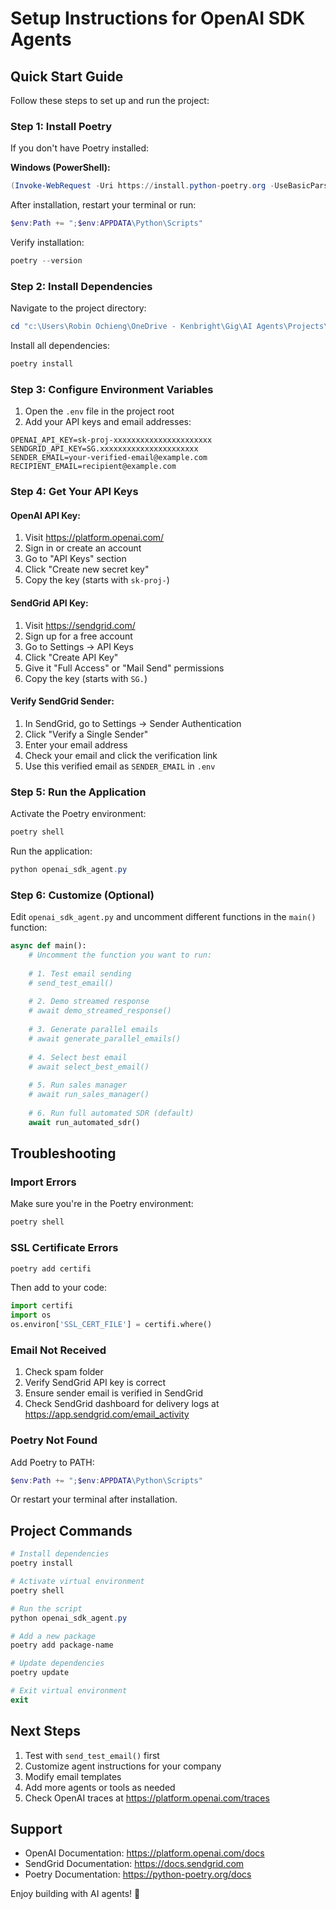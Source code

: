 # Setup Instructions for OpenAI SDK Agents

## Quick Start Guide

Follow these steps to set up and run the project:

### Step 1: Install Poetry

If you don't have Poetry installed:

**Windows (PowerShell):**
```powershell
(Invoke-WebRequest -Uri https://install.python-poetry.org -UseBasicParsing).Content | py -
```

After installation, restart your terminal or run:
```powershell
$env:Path += ";$env:APPDATA\Python\Scripts"
```

Verify installation:
```powershell
poetry --version
```

### Step 2: Install Dependencies

Navigate to the project directory:
```powershell
cd "c:\Users\Robin Ochieng\OneDrive - Kenbright\Gig\AI Agents\Projects\OpenAI SDK Agents"
```

Install all dependencies:
```powershell
poetry install
```

### Step 3: Configure Environment Variables

1. Open the `.env` file in the project root
2. Add your API keys and email addresses:

```env
OPENAI_API_KEY=sk-proj-xxxxxxxxxxxxxxxxxxxxxx
SENDGRID_API_KEY=SG.xxxxxxxxxxxxxxxxxxxxxx
SENDER_EMAIL=your-verified-email@example.com
RECIPIENT_EMAIL=recipient@example.com
```

### Step 4: Get Your API Keys

#### OpenAI API Key:
1. Visit https://platform.openai.com/
2. Sign in or create an account
3. Go to "API Keys" section
4. Click "Create new secret key"
5. Copy the key (starts with `sk-proj-`)

#### SendGrid API Key:
1. Visit https://sendgrid.com/
2. Sign up for a free account
3. Go to Settings → API Keys
4. Click "Create API Key"
5. Give it "Full Access" or "Mail Send" permissions
6. Copy the key (starts with `SG.`)

#### Verify SendGrid Sender:
1. In SendGrid, go to Settings → Sender Authentication
2. Click "Verify a Single Sender"
3. Enter your email address
4. Check your email and click the verification link
5. Use this verified email as `SENDER_EMAIL` in `.env`

### Step 5: Run the Application

Activate the Poetry environment:
```powershell
poetry shell
```

Run the application:
```powershell
python openai_sdk_agent.py
```

### Step 6: Customize (Optional)

Edit `openai_sdk_agent.py` and uncomment different functions in the `main()` function:

```python
async def main():
    # Uncomment the function you want to run:
    
    # 1. Test email sending
    # send_test_email()
    
    # 2. Demo streamed response
    # await demo_streamed_response()
    
    # 3. Generate parallel emails
    # await generate_parallel_emails()
    
    # 4. Select best email
    # await select_best_email()
    
    # 5. Run sales manager
    # await run_sales_manager()
    
    # 6. Run full automated SDR (default)
    await run_automated_sdr()
```

## Troubleshooting

### Import Errors
Make sure you're in the Poetry environment:
```powershell
poetry shell
```

### SSL Certificate Errors
```powershell
poetry add certifi
```

Then add to your code:
```python
import certifi
import os
os.environ['SSL_CERT_FILE'] = certifi.where()
```

### Email Not Received
1. Check spam folder
2. Verify SendGrid API key is correct
3. Ensure sender email is verified in SendGrid
4. Check SendGrid dashboard for delivery logs at https://app.sendgrid.com/email_activity

### Poetry Not Found
Add Poetry to PATH:
```powershell
$env:Path += ";$env:APPDATA\Python\Scripts"
```

Or restart your terminal after installation.

## Project Commands

```powershell
# Install dependencies
poetry install

# Activate virtual environment
poetry shell

# Run the script
python openai_sdk_agent.py

# Add a new package
poetry add package-name

# Update dependencies
poetry update

# Exit virtual environment
exit
```

## Next Steps

1. Test with `send_test_email()` first
2. Customize agent instructions for your company
3. Modify email templates
4. Add more agents or tools as needed
5. Check OpenAI traces at https://platform.openai.com/traces

## Support

- OpenAI Documentation: https://platform.openai.com/docs
- SendGrid Documentation: https://docs.sendgrid.com
- Poetry Documentation: https://python-poetry.org/docs

Enjoy building with AI agents! 🚀

